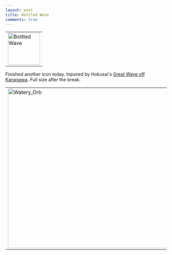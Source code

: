 ```yaml
---
layout: post
title: Bottled Wave
comments: true
---
```


<table style="margin-left:auto; margin-right:auto;">
  <tr>
    <td>
      <img src="http://orig05.deviantart.net/0efd/f/2015/164/5/e/bottled_wave_by_mmmcgill1232-d8x6dfg.png" alt="Bottled Wave" style="width: 100px;"/>
    </td>
  </tr>
</table>

Finished another icon today. Inpsired by Hokusai's <a href=https://en.wikipedia.org/wiki/The_Great_Wave_off_Kanagawa#/media/File:Great_Wave_off_Kanagawa2.jpg>Great Wave off Kanagawa</a>. Full size after the break.

<span class="more"></span>

<table style="margin-left:auto; margin-right:auto;">
  <tr>
    <td>
      <img src="http://orig05.deviantart.net/0efd/f/2015/164/5/e/bottled_wave_by_mmmcgill1232-d8x6dfg.png" alt="Watery_Orb" style="width: 500px;"/>
    </td>
  </tr>
</table>
